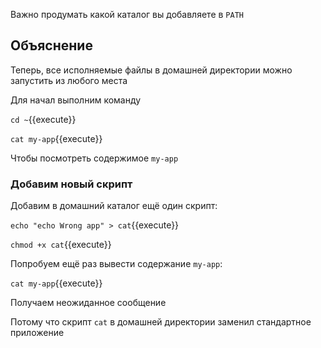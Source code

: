 Важно продумать какой каталог вы добавляете в `PATH`

## Объяснение

Теперь, все исполняемые файлы в домашней директории можно запустить из любого места

Для начал выполним команду

`cd ~`{{execute}}

`cat my-app`{{execute}}

Чтобы посмотреть содержимое `my-app`

### Добавим новый скрипт

Добавим в домашний каталог ещё один скрипт:

`echo "echo Wrong app" > cat`{{execute}}

`chmod +x cat`{{execute}}

Попробуем ещё раз вывести содержание `my-app`:

`cat my-app`{{execute}}

Получаем неожиданное сообщение

Потому что скрипт `cat` в домашней директории заменил стандартное приложение